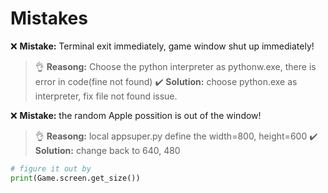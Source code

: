 <h1>Mistakes</h1>

❌ **Mistake:** Terminal exit immediately, game window shut up immediately!
> 👌 **Reasong:** Choose the python interpreter as pythonw.exe, there is error in code(fine not found)
> ✔️ **Solution:** choose python.exe as interpreter, fix file not found issue. 

❌ **Mistake:** the random Apple possition is out of the window!
> 👌 **Reasong:** local appsuper.py define the width=800, height=600
> ✔️ **Solution:** change back to 640, 480

```py
# figure it out by
print(Game.screen.get_size())
```
